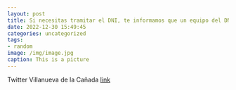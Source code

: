 ```yaml
---
layout: post
title: Si necesitas tramitar el DNI, te informamos que un equipo del DNI móvil estará en la sede de nuestra PolicíaLocal el 17 de ener...
date: 2022-12-30 15:49:45
categories: uncategorized
tags:
- random
image: /img/image.jpg
caption: This is a picture
---
```

Twitter Villanueva de la Cañada [link](https://twitter.com/AytoVDLCanada/status/1608798621641904132)
